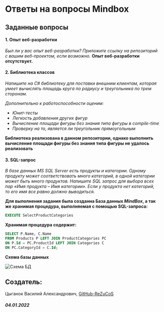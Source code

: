 # **Ответы на вопросы Mindbox**

## Заданные вопросы

#### 1. Опыт веб-разработки

*Был ли у вас опыт веб-разработки? Приложите ссылку на репозиторий с вашим веб-проектом, если возможно.*
**Опыт веб-разработки отсутствует.**

#### 2. Библиотека классов

*Напишите на C# библиотеку для поставки внешним клиентам, которая умеет вычислять площадь круга по радиусу и треугольника по трем сторонам.*

*Дополнительно к работоспособности оценим:*
- *Юнит-тесты*
- *Легкость добавления других фигур*
- *Вычисление площади фигуры без знания типа фигуры в compile-time*
- *Проверку на то, является ли треугольник прямоугольным*

**Библиотека реализована в данном репозитории, однако выполнить вычисление площади фигуры без знания типа фигуры не удалось реализовать**

#### 3. SQL-запрос

*В базе данных MS SQL Server есть продукты и категории. Одному продукту может соответствовать много категорий, в одной категории может быть много продуктов. Напишите SQL запрос для выбора всех пар «Имя продукта – Имя категории». Если у продукта нет категорий, то его имя все равно должно выводиться.*

**Для выполнения задания была созданна База данных *MindBox*, а так же хранимая процедура, выполняемая с помощью SQL-запроса:**

```SQL
EXECUTE SelectProductCategories
```

**Хранимая процедура содержит:**

```SQL
SELECT P.Name, C.Name
FROM Products P LEFT JOIN ProductCategories PC
ON P.Id = PC.ProductId LEFT JOIN Categories C
ON PC.CategoryId = C.Id;
```

**Схема базы данных**

![Схема БД](https://images2.imgbox.com/66/da/5jZLmLRD_o.png)

## Создатель:

Цыганок Василий Александрович, [GitHub-ReZuCoS]

##### 04.01.2022

[GitHub-ReZuCoS]: <https://github.com/ReZuCoS/> "Нажмите для перехода"
